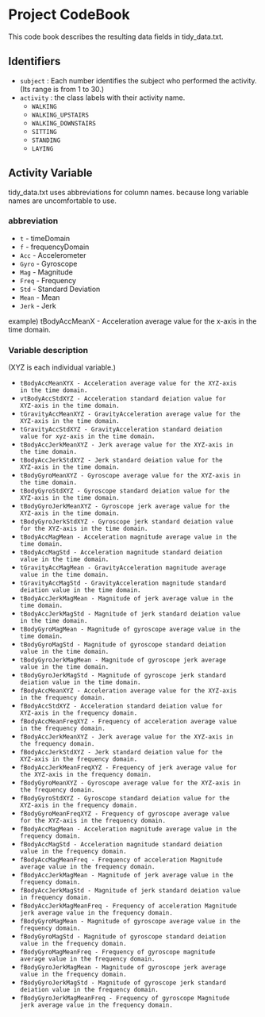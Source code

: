 # Project CodeBook
This code book describes the resulting data fields in tidy_data.txt.

## Identifiers
* <code>subject</code> : Each number identifies the subject who performed the activity. (Its range is from 1 to 30.)
* <code>activity</code> : the class labels with their activity name.
  * <code>WALKING</code>
  * <code>WALKING_UPSTAIRS</code>
  * <code>WALKING_DOWNSTAIRS</code>
  * <code>SITTING</code>
  * <code>STANDING</code>
  * <code>LAYING</code>
  
## Activity Variable
tidy_data.txt uses abbreviations for column names. because long variable names are uncomfortable to use.
  ### abbreviation
  * <code>t</code> - timeDomain
  * <code>f</code> - frequencyDomain
  * <code>Acc</code> - Accelerometer
  * <code>Gyro</code> - Gyroscope
  * <code>Mag</code> - Magnitude
  * <code>Freq</code> - Frequency
  * <code>Std</code> - Standard Deviation
  * <code>Mean</code> - Mean
  * <code>Jerk</code> - Jerk
  
  example) tBodyAccMeanX - Acceleration average value for the x-axis in the time domain.

  ### Variable description
  (XYZ is each individual variable.)
  * <code>tBodyAccMeanXYX - Acceleration average value for the XYZ-axis in the time domain.</code>
  * <code>vtBodyAccStdXYZ - Acceleration standard deiation value for XYZ-axis in the time domain.</code>
  * <code>tGravityAccMeanXYZ - GravityAcceleration average value for the XYZ-axis in the time domain.</code>
  * <code>tGravityAccStdXYZ - GravityAcceleration standard deiation value for xyz-axis in the time domain.</code>
  * <code>tBodyAccJerkMeanXYZ - Jerk average value for the XYZ-axis in the time domain.</code>
  * <code>tBodyAccJerkStdXYZ - Jerk standard deiation value for the XYZ-axis in the time domain.</code>
  * <code>tBodyGyroMeanXYZ - Gyroscope average value for the XYZ-axis in the time domain.</code>
  * <code>tBodyGyroStdXYZ - Gyroscope standard deiation value for the XYZ-axis in the time domain.</code>
  * <code>tBodyGyroJerkMeanXYZ - Gyroscope jerk average value for the XYZ-axis in the time domain.</code>
  * <code>tBodyGyroJerkStdXYZ - Gyroscope jerk standard deiation value for the XYZ-axis in the time domain.</code>
  * <code>tBodyAccMagMean - Acceleration magnitude average value in the time domain.</code>        
  * <code>tBodyAccMagStd - Acceleration magnitude standard deiation value  in the time domain.</code>         
  * <code>tGravityAccMagMean - GravityAcceleration magnitude average value in the time domain.</code>      
  * <code>tGravityAccMagStd - GravityAcceleration magnitude standard deiation value in the time domain.</code>      
  * <code>tBodyAccJerkMagMean - Magnitude of jerk average value in the time domain.</code>  
  * <code>tBodyAccJerkMagStd - Magnitude of jerk standard deiation value in the time domain.</code>     
  * <code>tBodyGyroMagMean - Magnitude of gyroscope average value in the time domain.</code>        
  * <code>tBodyGyroMagStd - Magnitude of gyroscope standard deiation value in the time domain.</code>         
  * <code>tBodyGyroJerkMagMean - Magnitude of gyroscope jerk average value in the time domain.</code>       
  * <code>tBodyGyroJerkMagStd - Magnitude of gyroscope jerk standard deiation value in the time domain.</code>  
  * <code>fBodyAccMeanXYZ - Acceleration average value for the XYZ-axis in the frequency domain.</code>
  * <code>fBodyAccStdXYZ - Acceleration standard deiation value for XYZ-axis in the frequency domain.</code>
  * <code>fBodyAccMeanFreqXYZ - Frequency of acceleration average value in the frequency domain.</code>
  * <code>fBodyAccJerkMeanXYZ - Jerk average value for the XYZ-axis in the frequency domain.</code>
  * <code>fBodyAccJerkStdXYZ - Jerk standard deiation value for the XYZ-axis in the frequency domain.</code>
  * <code>fBodyAccJerkMeanFreqXYZ - Frequency of jerk average value for the XYZ-axis in the frequency domain.</code>
  * <code>fBodyGyroMeanXYZ - Gyroscope average value for the XYZ-axis in the frequency domain.</code>
  * <code>fBodyGyroStdXYZ - Gyroscope standard deiation value for the XYZ-axis in the frequency domain.</code>
  * <code>fBodyGyroMeanFreqXYZ - Frequency of gyroscope average value for the XYZ-axis in the frequency domain.</code>
  * <code>fBodyAccMagMean - Acceleration magnitude average value in the frequency domain.</code>          
  * <code>fBodyAccMagStd - Acceleration magnitude standard deiation value in the frequency domain.</code>        
  * <code>fBodyAccMagMeanFreq - Frequency of acceleration Magnitude average value in the frequency domain.</code>    
  * <code>fBodyAccJerkMagMean - Magnitude of jerk average value in the frequency domain.</code>      
  * <code>fBodyAccJerkMagStd - Magnitude of jerk standard deiation value in frequency domain.</code>        
  * <code>fBodyAccJerkMagMeanFreq - Frequency of acceleration Magnitude jerk average value in the frequency domain.</code>    
  * <code>fBodyGyroMagMean - Magnitude of gyroscope average value in the frequency domain.</code>         
  * <code>fBodyGyroMagStd - Magnitude of gyroscope standard deiation value in the frequency domain.</code>           
  * <code>fBodyGyroMagMeanFreq - Frequency of gyroscope magnitude average value in the frequency domain.</code>     
  * <code>fBodyGyroJerkMagMean - Magnitude of gyroscope jerk average value in the frequency domain.</code>      
  * <code>fBodyGyroJerkMagStd - Magnitude of gyroscope jerk standard deiation value in the frequency domain.</code>      
  * <code>fBodyGyroJerkMagMeanFreq - Frequency of gyroscope Magnitude jerk average value in the frequency domain.</code> 
